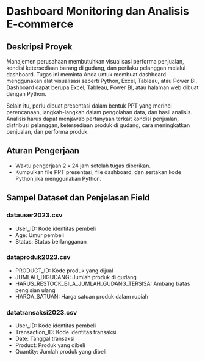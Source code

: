 # Dashboard Monitoring dan Analisis E-commerce

## Deskripsi Proyek
Manajemen perusahaan membutuhkan visualisasi performa penjualan, kondisi ketersediaan barang di gudang, dan perilaku pelanggan melalui dashboard. Tugas ini meminta Anda untuk membuat dashboard menggunakan alat visualisasi seperti Python, Excel, Tableau, atau Power BI. Dashboard dapat berupa Excel, Tableau, Power BI, atau halaman web dibuat dengan Python.

Selain itu, perlu dibuat presentasi dalam bentuk PPT yang merinci perencanaan, langkah-langkah dalam pengolahan data, dan hasil analisis. Analisis harus dapat menjawab pertanyaan terkait kondisi penjualan, distribusi pelanggan, ketersediaan produk di gudang, cara meningkatkan penjualan, dan performa produk.

## Aturan Pengerjaan
- Waktu pengerjaan 2 x 24 jam setelah tugas diberikan.
- Kumpulkan file PPT presentasi, file dashboard, dan sertakan kode Python jika menggunakan Python.

## Sampel Dataset dan Penjelasan Field
### datauser2023.csv
- User_ID: Kode identitas pembeli
- Age: Umur pembeli
- Status: Status berlangganan

### dataproduk2023.csv
- PRODUCT_ID: Kode produk yang dijual
- JUMLAH_DIGUDANG: Jumlah produk di gudang
- HARUS_RESTOCK_BILA_JUMLAH_GUDANG_TERSISA: Ambang batas pengisian ulang
- HARGA_SATUAN: Harga satuan produk dalam rupiah

### datatransaksi2023.csv
- User_ID: Kode identitas pembeli
- Transaction_ID: Kode identitas transaksi
- Date: Tanggal transaksi
- Product: Produk yang dibeli
- Quantity: Jumlah produk yang dibeli

